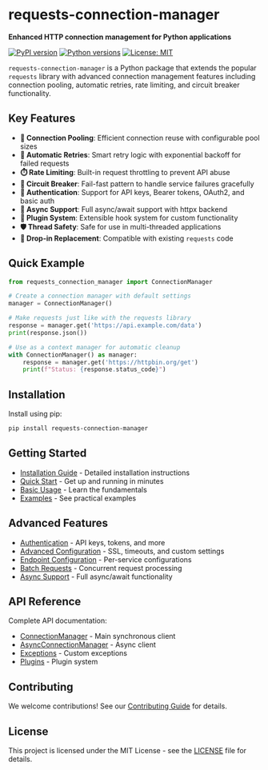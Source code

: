 
# requests-connection-manager

**Enhanced HTTP connection management for Python applications**

[![PyPI version](https://badge.fury.io/py/requests-connection-manager.svg)](https://badge.fury.io/py/requests-connection-manager)
[![Python versions](https://img.shields.io/pypi/pyversions/requests-connection-manager.svg)](https://pypi.org/project/requests-connection-manager/)
[![License: MIT](https://img.shields.io/badge/License-MIT-yellow.svg)](https://opensource.org/licenses/MIT)

`requests-connection-manager` is a Python package that extends the popular `requests` library with advanced connection management features including connection pooling, automatic retries, rate limiting, and circuit breaker functionality.

## Key Features

- **🔄 Connection Pooling**: Efficient connection reuse with configurable pool sizes
- **🔁 Automatic Retries**: Smart retry logic with exponential backoff for failed requests
- **⏱️ Rate Limiting**: Built-in request throttling to prevent API abuse
- **🔌 Circuit Breaker**: Fail-fast pattern to handle service failures gracefully
- **🔐 Authentication**: Support for API keys, Bearer tokens, OAuth2, and basic auth
- **🚀 Async Support**: Full async/await support with httpx backend
- **🧩 Plugin System**: Extensible hook system for custom functionality
- **🛡️ Thread Safety**: Safe for use in multi-threaded applications
- **🔄 Drop-in Replacement**: Compatible with existing `requests` code

## Quick Example

```python
from requests_connection_manager import ConnectionManager

# Create a connection manager with default settings
manager = ConnectionManager()

# Make requests just like with the requests library
response = manager.get('https://api.example.com/data')
print(response.json())

# Use as a context manager for automatic cleanup
with ConnectionManager() as manager:
    response = manager.get('https://httpbin.org/get')
    print(f"Status: {response.status_code}")
```

## Installation

Install using pip:

```bash
pip install requests-connection-manager
```

## Getting Started

- [Installation Guide](installation.md) - Detailed installation instructions
- [Quick Start](quick-start.md) - Get up and running in minutes
- [Basic Usage](usage/basic.md) - Learn the fundamentals
- [Examples](examples/basic.md) - See practical examples

## Advanced Features

- [Authentication](usage/authentication.md) - API keys, tokens, and more
- [Advanced Configuration](usage/advanced.md) - SSL, timeouts, and custom settings
- [Endpoint Configuration](usage/endpoints.md) - Per-service configurations
- [Batch Requests](usage/batch.md) - Concurrent request processing
- [Async Support](usage/async.md) - Full async/await functionality

## API Reference

Complete API documentation:

- [ConnectionManager](api/manager.md) - Main synchronous client
- [AsyncConnectionManager](api/async-manager.md) - Async client
- [Exceptions](api/exceptions.md) - Custom exceptions
- [Plugins](api/plugins.md) - Plugin system

## Contributing

We welcome contributions! See our [Contributing Guide](contributing.md) for details.

## License

This project is licensed under the MIT License - see the [LICENSE](https://github.com/charlesgude/requests-connection-manager/blob/main/LICENSE) file for details.

